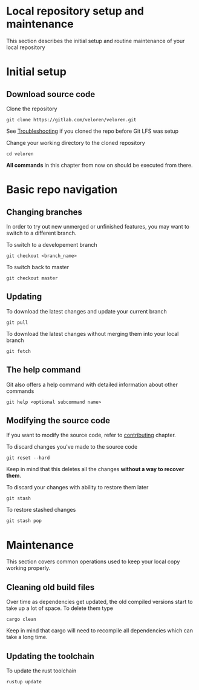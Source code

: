 # Local repository setup and maintenance
This section describes the initial setup and routine maintenance of your local repository

# Initial setup

## Download source code

Clone the repository
```
git clone https://gitlab.com/veloren/veloren.git
```

See [Troubleshooting](troubleshooting.md) if you cloned the repo before Git LFS was setup

Change your working directory to the cloned repository  
```
cd veloren
```

**All commands** in this chapter from now on should be executed from there.

# Basic repo navigation

## Changing branches

In order to try out new unmerged or unfinished features, you may want to switch to a different branch.

To switch to a developement branch
```
git checkout <branch_name>
```

To switch back to master
```
git checkout master
```

## Updating

To download the latest changes and update your current branch
```
git pull
```

To download the latest changes without merging them into your local branch
```
git fetch
```

## The help command 

Git also offers a help command with detailed information about other commands
```
git help <optional subcommand name>
```

## Modifying the source code

If you want to modify the source code, refer to [contributing](/contribute/index.html) chapter.

To discard changes you've made to the source code
```
git reset --hard
```
Keep in mind that this deletes all the changes **without a way to recover them**.

To discard your changes with ability to restore them later
```
git stash
```

To restore stashed changes
```
git stash pop
```

# Maintenance

This section covers common operations used to keep your local copy working properly.

## Cleaning old build files

Over time as dependencies get updated, the old compiled versions start to take up a lot of space. To delete them type
```
cargo clean
```
Keep in mind that cargo will need to recompile all dependencies which can take a long time.

## Updating the toolchain

To update the rust toolchain
```
rustup update
```